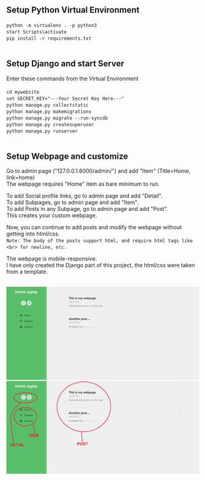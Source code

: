 ## Setup Python Virtual Environment
`python -m virtualenv . -p python3`<br>
`start Scripts\activate`<br>
`pip install -r requirements.txt` <br><br>

## Setup Django and start Server
Enter these commands from the Virtual Environment<br><br>
`cd mywebsite` <br>
`set SECRET_KEY="---Your Secret Key Here---"` <br>
`python manage.py collectstatic` <br>
`python manage.py makemigrations` <br>
`python manage.py migrate --run-syncdb` <br>
`python manage.py createsuperuser` <br>
`python manage.py runserver` <br><br>

## Setup Webpage and customize
Go to admin page ("127.0.0.1:8000/admin/") and add "Item" (Title=Home, link=home) <br>
The webpage requires "Home" item as bare minimum to run. <br>

To add Social profile links, go to admin page and add "Detail". <br>
To add Subpages, go to admin page and add "Item". <br>
To add Posts in any Subpage, go to admin page and add "Post". <br>
This creates your custom webpage. <br>

Now, you can continue to add posts and modify the webpage without getting into html/css. <br>
`Note: The body of the posts support html, and require html tags like <br> for newline, etc.` <br>

The webpage is mobile-responsive. <br>
I have only created the Django part of this project, the html/css were taken from a template. <br><br>


![alt text](sample/sample.png)
![alt text](sample/sample_edited.png)
